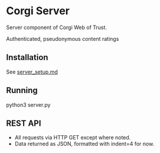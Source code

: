 # Corgi Server
 
Server component of Corgi Web of Trust.

Authenticated, pseudonymous content ratings

## Installation

See [server_setup.md](doc/server_setup.md)

## Running

python3 server.py

## REST API

* All requests via HTTP GET except where noted.
* Data returned as JSON, formatted with indent=4 for now.
